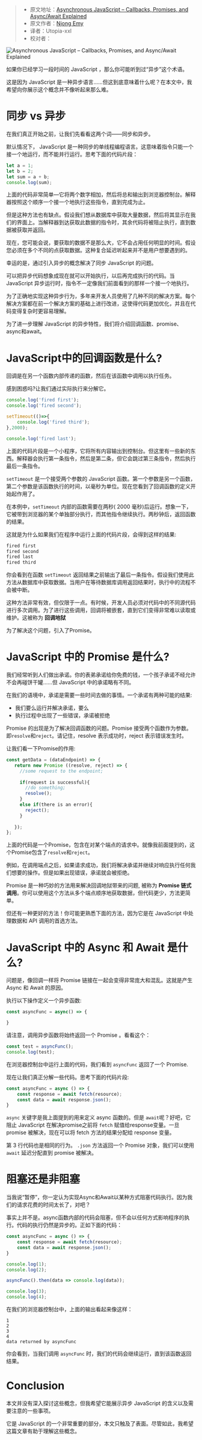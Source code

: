 > -  原文地址：[Asynchronous JavaScript – Callbacks, Promises, and Async/Await Explained](https://www.freecodecamp.org/news/asynchronous-javascript-explained/)
> -  原文作者：[Njong Emy](https://www.freecodecamp.org/news/author/afumbom_bingeh/)
> -  译者：Utopia-xxl
> -  校对者：

![Asynchronous JavaScript – Callbacks, Promises, and Async/Await Explained](https://www.freecodecamp.org/news/content/images/size/w2000/2022/06/Purple-Minimal-We-Are-Hiring-Twitter-Post--1--1.gif)

如果你已经学习一段时间的 JavaScript ，那么你可能听到过“异步”这个术语。

这是因为 JavaScript 是一种异步语言……但这到底意味着什么呢？在本文中，我希望向你展示这个概念并不像听起来那么难。

# 同步 vs 异步

在我们真正开始之前，让我们先看看这两个词——同步和异步。

默认情况下， JavaScript 是一种同步的单线程编程语言。这意味着指令只能一个接一个地运行，而不能并行运行。思考下面的代码片段：

```javascript
let a = 1;
let b = 2;
let sum = a + b;
console.log(sum);
```

上面的代码非常简单—它将两个数字相加，然后将总和输出到浏览器控制台。解释器按照这个顺序一个接一个地执行这些指令，直到完成为止。

但是这种方法也有缺点。假设我们想从数据库中获取大量数据，然后将其显示在我们的界面上。当解释器到达获取此数据的指令时，其余代码将被阻止执行，直到数据被获取并返回。

现在，您可能会说，要获取的数据不是那么大，它不会占用任何明显的时间。假设您必须在多个不同的点获取数据。这种复合延迟听起来并不是用户想要遇到的。

幸运的是，通过引入异步的概念解决了同步 JavaScript 的问题。

可以把异步代码想象成现在就可以开始执行，以后再完成执行的代码。当 JavaScript 异步运行时，指令不一定像我们前面看到的那样一个接一个地执行。

 为了正确地实现这种异步行为，多年来开发人员使用了几种不同的解决方案。每个解决方案都在前一个解决方案的基础上进行改进，这使得代码更加优化，并且在代码变得复杂时更容易理解。

为了进一步理解 JavaScript 的异步特性，我们将介绍回调函数、promise、async和await。

# JavaScript中的回调函数是什么?

回调是在另一个函数内部传递的函数，然后在该函数中调用以执行任务。

感到困惑吗?让我们通过实际执行来分解它。

```Javascript
console.log('fired first');
console.log('fired second');

setTimeout(()=>{
    console.log('fired third');
},2000);

console.log('fired last');
```

上面的代码片段是一个小程序，它将所有内容输出到控制台。但这里有一些新的东西。解释器会执行第一条指令，然后是第二条，但它会跳过第三条指令，然后执行最后一条指令。

 `setTimeout` 是一个接受两个参数的 JavaScript 函数。第一个参数是另一个函数，第二个参数是该函数执行的时间，以毫秒为单位。现在您看到了回调函数的定义开始起作用了。

在本例中，`setTimeout` 内部的函数需要在两秒( 2000 毫秒)后运行。想象一下，它被带到浏览器的某个单独部分执行，而其他指令继续执行。两秒钟后，返回函数的结果。

这就是为什么如果我们在程序中运行上面的代码片段，会得到这样的结果:

```javascript
fired first
fired second
fired last
fired third
```

你会看到在函数 `setTimeout` 返回结果之前输出了最后一条指令。假设我们使用此方法从数据库中获取数据。当用户在等待数据库调用返回结果时，执行中的流程不会被中断。

这种方法非常有效，但仅限于一点。有时候，开发人员必须对代码中的不同源代码进行多次调用。为了进行这些调用，回调将被嵌套，直到它们变得非常难以读取或维护。这被称为 **回调地狱**

为了解决这个问题，引入了Promise。

# JavaScript 中的 Promise 是什么?

我们经常听到人们做出承诺。你的表弟承诺给你免费的钱，一个孩子承诺不经允许不会再碰饼干罐……但 JavaScript 中的承诺略有不同。

 在我们的语境中，承诺是需要一些时间去做的事情。一个承诺有两种可能的结果:

-   我们要么运行并解决承诺，要么
-   执行过程中出现了一些错误，承诺被拒绝

Promise 的出现是为了解决回调函数的问题。Promise 接受两个函数作为参数。即`resolve`和`reject`。请记住，resolve 表示成功时，reject 表示错误发生时。

让我们看一下Promise的作用:

```JavaScript
const getData = (dataEndpoint) => {
   return new Promise ((resolve, reject) => {
     //some request to the endpoint;
     
     if(request is successful){
       //do something;
       resolve();
     }
     else if(there is an error){
       reject();
     }
   
   });
};
```

上面的代码是一个Promise，包含在对某个端点的请求中。就像我前面提到的，这个Promise包含了`resolve`和`reject`。

 例如，在调用端点之后，如果请求成功，我们将解决承诺并继续对响应执行任何我们想要的操作。但是如果出现错误，承诺就会被拒绝。

Promise 是一种巧妙的方法用来解决回调地狱带来的问题, 被称为 **Promise 链式调用**。你可以使用这个方法从多个端点顺序地获取数据，但代码更少，方法更简单。

但还有一种更好的方法！你可能更熟悉下面的方法，因为它是在 JavaScript 中处理数据和 API 调用的首选方法。

# JavaScript 中的 Async 和 Await 是什么?

问题是，像回调一样将 Promise 链接在一起会变得非常庞大和混乱。这就是产生 Async 和 Await 的原因。

执行以下操作定义一个异步函数:

```JavaScript
const asyncFunc = async() => {

}
```

请注意，调用异步函数将始终返回一个 Promise 。看看这个：

```JavaScript
const test = asyncFunc();
console.log(test);
```

在浏览器控制台中运行上面的代码，我们看到 `asyncFunc` 返回了一个 Promise.

现在让我们真正分解一些代码。思考下面的代码片段:

```JavaScript
const asyncFunc = async () => {
	const response = await fetch(resource);
   	const data = await response.json();
}
```

 `async` 关键字是我上面提到的用来定义 async 函数的。但是 `await`呢？好吧，它阻止 JavaScript 在解决promise之前将 `fetch` 赋值给response变量。一旦 promise 被解决，现在可以将 fetch 方法的结果分配给 response 变量。

第 3 行代码也是相同的行为。 `.json` 方法返回一个 Promise 对象，我们可以使用 `await` 延迟分配直到 promise 被解决。

# 阻塞还是非阻塞

当我说“暂停”，你一定认为实现Async和Await以某种方式阻塞代码执行。因为我们的请求花费的时间太长了，对吧？

事实上并不是。async函数内部的代码会阻塞，但不会以任何方式影响程序的执行。代码的执行仍然是异步的。正如下面的代码：

```javascript
const asyncFunc = async () => {
	const response = await fetch(resource);
   	const data = await response.json();
}

console.log(1);
console.log(2);

asyncFunc().then(data => console.log(data));

console.log(3);
console.log(4);
```

在我们的浏览器控制台中，上面的输出看起来像这样：

```
1
2
3
4
data returned by asyncFunc
```

你会看到，当我们调用 `asyncFunc` 时，我们的代码会继续运行，直到该函数返回结果。

# Conclusion

本文并没有深入探讨这些概念，但我希望它能展示异步 JavaScript 的含义以及需要注意的一些事项。

它是 JavaScript 的一个非常重要的部分，本文只触及了表面。尽管如此，我希望这篇文章有助于理解这些概念。
